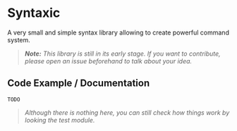 # Syntaxic

A very small and simple syntax library allowing to create powerful command system.

> ***Note:*** *This library is still in its early stage. If you want to contribute, please open an issue beforehand to talk 
> about your idea.*

## Code Example / Documentation
`TODO`

> *Although there is nothing here, you can still check how things work by looking the test module.*

